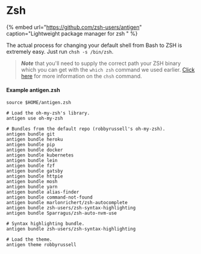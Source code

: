 # Zsh

{% embed url="https://github.com/zsh-users/antigen" caption="Lightweight package manager for zsh " %}

The actual process for changing your default shell from Bash to ZSH is extremely easy. Just run `chsh -s /bin/zsh`.

> _**Note**_ that you'll need to supply the correct path your ZSH binary which you can get with the `which zsh` command we used earlier. [Click here](https://linux.die.net/man/1/chsh) for more information on the `chsh` command.

#### Example antigen.zsh

```text
source $HOME/antigen.zsh

# Load the oh-my-zsh's library.
antigen use oh-my-zsh

# Bundles from the default repo (robbyrussell's oh-my-zsh).
antigen bundle git
antigen bundle heroku
antigen bundle pip
antigen bundle docker
antigen bundle kubernetes
antigen bundle lein
antigen bundle fzf
antigen bundle gatsby
antigen bundle httpie
antigen bundle mosh
antigen bundle yarn
antigen bundle alias-finder
antigen bundle command-not-found
antigen bundle marlonrichert/zsh-autocomplete
antigen bundle zsh-users/zsh-syntax-highlighting
antigen bundle Sparragus/zsh-auto-nvm-use

# Syntax highlighting bundle.
antigen bundle zsh-users/zsh-syntax-highlighting

# Load the theme.
antigen theme robbyrussell
```

